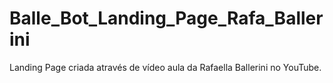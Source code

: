# Balle_Bot_Landing_Page_Rafa_Ballerini

Landing Page criada através de vídeo aula da Rafaella Ballerini no YouTube.
